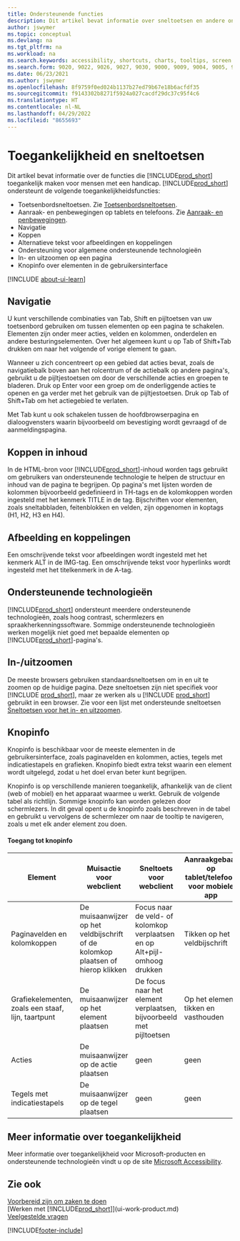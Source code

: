 ```yaml
---
title: Ondersteunende functies
description: Dit artikel bevat informatie over sneltoetsen en andere ondersteunende functies in Business Central voor mensen met een handicap.
author: jswymer
ms.topic: conceptual
ms.devlang: na
ms.tgt_pltfrm: na
ms.workload: na
ms.search.keywords: accessibility, shortcuts, charts, tooltips, screen reader
ms.search.form: 9020, 9022, 9026, 9027, 9030, 9000, 9009, 9004, 9005, 9024, 9006, 9007, 9010, 9016, 9017
ms.date: 06/23/2021
ms.author: jswymer
ms.openlocfilehash: 8f9759f0ed024b1137b27ed79b67e18b6acfdf35
ms.sourcegitcommit: f9143302b8271f5924a027cacdf29dc37c95f4c6
ms.translationtype: HT
ms.contentlocale: nl-NL
ms.lasthandoff: 04/29/2022
ms.locfileid: "8655693"
---
```

# <a name="accessibility-and-keyboard-shortcuts" /><a name="accessibility-and-keyboard-shortcuts"></a>Toegankelijkheid en sneltoetsen

Dit artikel bevat informatie over de functies die [!INCLUDE[prod_short](includes/prod_short.md)] toegankelijk maken voor mensen met een handicap. [!INCLUDE[prod_short](includes/prod_short.md)] ondersteunt de volgende toegankelijkheidsfuncties:  

- Toetsenbordsneltoetsen. Zie [Toetsenbordsneltoetsen](keyboard-shortcuts.md).
- Aanraak- en penbewegingen op tablets en telefoons. Zie [Aanraak- en penbewegingen](touch-gestures.md).
- Navigatie  
- Koppen  
- Alternatieve tekst voor afbeeldingen en koppelingen  
- Ondersteuning voor algemene ondersteunende technologieën 
- In- en uitzoomen op een pagina
- Knopinfo over elementen in de gebruikersinterface

[!INCLUDE [about-ui-learn](includes/about-ui-learn.md)]

## <a name="a-namenavigationa-navigation" /><a name="navigation"></a><a name="Navigation"></a> Navigatie
  
U kunt verschillende combinaties van Tab, Shift en pijltoetsen van uw toetsenbord gebruiken om tussen elementen op een pagina te schakelen. Elementen zijn onder meer acties, velden en kolommen, onderdelen en andere besturingselementen. Over het algemeen kunt u op Tab of Shift+Tab drukken om naar het volgende of vorige element te gaan.

Wanneer u zich concentreert op een gebied dat acties bevat, zoals de navigatiebalk boven aan het rolcentrum of de actiebalk op andere pagina's, gebruikt u de pijltjestoetsen om door de verschillende acties en groepen te bladeren. Druk op Enter voor een groep om de onderliggende acties te openen en ga verder met het gebruik van de pijltjestoetsen. Druk op Tab of Shift+Tab om het actiegebied te verlaten.

Met Tab kunt u ook schakelen tussen de hoofdbrowserpagina en dialoogvensters waarin bijvoorbeeld om bevestiging wordt gevraagd of de aanmeldingspagina.  

## <a name="a-nameheadingsa-headings-in-content" /><a name="headings-in-content"></a><a name="Headings"></a> Koppen in inhoud

In de HTML-bron voor [!INCLUDE[prod_short](includes/prod_short.md)]-inhoud worden tags gebruikt om gebruikers van ondersteunende technologie te helpen de structuur en inhoud van de pagina te begrijpen. Op pagina's met lijsten worden de kolommen bijvoorbeeld gedefinieerd in TH-tags en de kolomkoppen worden ingesteld met het kenmerk TITLE in de tag. Bijschriften voor elementen, zoals sneltabbladen, feitenblokken en velden, zijn opgenomen in koptags (H1, H2, H3 en H4).  

## <a name="a-nameimagesa-image-and-links" /><a name="image-and-links"></a><a name="Images"></a> Afbeelding en koppelingen

Een omschrijvende tekst voor afbeeldingen wordt ingesteld met het kenmerk ALT in de IMG-tag. Een omschrijvende tekst voor hyperlinks wordt ingesteld met het titelkenmerk in de A-tag.  

## <a name="a-nameassistivetecha-assistive-technologies" /><a name="assistive-technologies"></a><a name="AssistiveTech"></a> Ondersteunende technologieën

[!INCLUDE[prod_short](includes/prod_short.md)] ondersteunt meerdere ondersteunende technologieën, zoals hoog contrast, schermlezers en spraakherkenningssoftware. Sommige ondersteunende technologieën werken mogelijk niet goed met bepaalde elementen op [!INCLUDE[prod_short](includes/prod_short.md)]-pagina's.  

## <a name="a-namezooma-zoom" /><a name="zoom"></a><a name="zoom"></a> In-/uitzoomen

De meeste browsers gebruiken standaardsneltoetsen om in en uit te zoomen op de huidige pagina. Deze sneltoetsen zijn niet specifiek voor [!INCLUDE [prod_short](includes/prod_short.md)], maar ze werken als u [!INCLUDE [prod_short](includes/prod_short.md)] gebruikt in een browser. Zie voor een lijst met ondersteunde sneltoetsen [Sneltoetsen voor het in- en uitzoomen](keyboard-shortcuts.md#zoomshortcuts).

## <a name="tooltips" /><a name="tooltips"></a>Knopinfo

Knopinfo is beschikbaar voor de meeste elementen in de gebruikersinterface, zoals paginavelden en kolommen, acties, tegels met indicatiestapels en grafieken. Knopinfo biedt extra tekst waarin een element wordt uitgelegd, zodat u het doel ervan beter kunt begrijpen. 

Knopinfo is op verschillende manieren toegankelijk, afhankelijk van de client (web of mobiel) en het apparaat waarmee u werkt. Gebruik de volgende tabel als richtlijn. Sommige knopinfo kan worden gelezen door schermlezers. In dit geval opent u de knopinfo zoals beschreven in de tabel en gebruikt u vervolgens de schermlezer om naar de tooltip te navigeren, zoals u met elk ander element zou doen.

#### <a name="accessing-tooltips" /><a name="accessing-tooltips"></a>Toegang tot knopinfo

|Element|Muisactie voor webclient|Sneltoets voor webclient|Aanraakgebaar op tablet/telefoon voor mobiele app|Ondersteuning voor schermlezer|
|-------|-----------------|------------|--------------------------|---------------------|
|Paginavelden en kolomkoppen|De muisaanwijzer op het veldbijschrift of de kolomkop plaatsen of hierop klikken|Focus naar de veld- of kolomkop verplaatsen en op Alt+pijl-omhoog drukken|Tikken op het veldbijschrift |ja|
|Grafiekelementen, zoals een staaf, lijn, taartpunt|De muisaanwijzer op het element plaatsen|De focus naar het element verplaatsen, bijvoorbeeld met pijltoetsen|Op het element tikken en vasthouden|ja|
|Acties|De muisaanwijzer op de actie plaatsen|geen|geen |nee|
|Tegels met indicatiestapels|De muisaanwijzer op de tegel plaatsen |geen|geen|nee|


<!--
- With a mouse, hover over the element.
- With keyboard, press the Alt+Up Arrow keys.
- On a tablet or phone, tap and hold on the element. To learn about more gestures, see [Touch and Pen Gestures](touch-gestures.md)

-->

## <a name="for-more-accessibility-information" /><a name="for-more-accessibility-information"></a>Meer informatie over toegankelijkheid

Meer informatie over toegankelijkheid voor Microsoft-producten en ondersteunende technologieën vindt u op de site [Microsoft Accessibility](https://go.microsoft.com/fwlink/?LinkId=262160).

## <a name="see-also" /><a name="see-also"></a>Zie ook

[Voorbereid zijn om zaken te doen](ui-get-ready-business.md)  
[Werken met [!INCLUDE[prod_short](includes/prod_short.md)]](ui-work-product.md)  
[Veelgestelde vragen](across-faq.yml)  

[!INCLUDE[footer-include](includes/footer-banner.md)]
